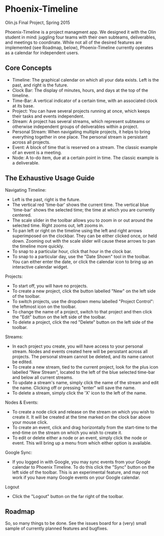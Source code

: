 # Phoenix-Timeline
Olin.js Final Project, Spring 2015

Phoenix-Timeline is a project managment app. We designed it with the Olin student in mind: juggling four teams with their own subteams, deliverables, and meetings to coordinate. While not all of the desired features are implemented (see Roadmap, below), Phoenix-Timeline currently operates as a calendar for independent users.

## Core Concepts
- Timeline: The graphical calendar on which all your data exists. Left is the past, and right is the future.
- Clock Bar: The display of minutes, hours, and days at the top of the timeline.
- Time-Bar: A vertical indicator of a certain time, with an associated clock at its base.
- Project: You can have several projects running at once, which keeps their tasks and events independent.
- Stream: A project has several streams, which represent subteams or otherwise independent groups of deliverables within a project.
- Personal Stream: When navigating multiple projects, it helps to bring everything together in one place. The personal stream is persistant across all projects.
- Event: A block of time that is reserved on a stream. The classic example of an event is a meeting.
- Node: A to-do item, due at a certain point in time. The classic example is a deliverable.
 

## The Exhaustive Usage Guide
Navigating Timeline:
- Left is the past, right is the future.
- The vertical red 'time-bar' shows the current time. The vertical blue 'time-bar' shows the selected time; the time at which you are currently centered.
- The scale slider in the toolbar allows you to zoom in or out around the selected time. Right zooms out, left zooms in.
- To pan left or right on the timeline using the left and right arrows superimposed on the clockbar. They can be either clicked once, or held down. Zooming out with the scale slider will cause these arrows to pan the timeline more quickly.
- To snap to a particular hour, click that hour in the clock bar.
- To snap to a particular day, use the "Date Shown" tool in the toolbar. You can either enter the date, or click the calendar icon to bring up an interactive calendar widget.

Projects:
- To start off, you will have no projects.
- To create a new project, click the button labelled "New" on the left side of the toolbar.
- To switch projects, use the dropdown menu labelled "Project Control": the leftmost icon on the toolbar.
- To change the name of a project, switch to that project and then click the "Edit" button on the left side of the toolbar.
- To delete a project, click the red "Delete" button on the left side of the toolbar.

Streams:
- In each project you create, you will have access to your personal stream. Nodes and events created here will be persistant across all projects. The personal stream cannot be deleted, and its name cannot be edited.
- To create a new stream, tied to the current project, look for the plus icon labelled "New Stream", located to the left of the blue selected time-bar and below all current streams.
- To update a stream's name, simply click the name of the stream and edit the name. Clicking off or pressing "enter" will save the name.
- To delete a stream, simply click the 'X' icon to the left of the name.

Nodes & Events:
- To create a node click and release on the stream on which you wish to create it. It will be created at the time marked on the clock bar above your mouse click.
- To create an event, click and drag horizontally from the start-time to the end-time on the stream on which you wish to create it.
- To edit or delete either a node or an event, simply click the node or event. This will bring up a menu from which either option is available.

Google Sync:
- If you logged in with Google, you may sync events from your Google calendar to Phoenix Timeline. To do this click the "Sync" button on the left side of the toolbar. This is an experimental feature, and may not work if you have many Google events on your Google calendar.

Logout
- Click the "Logout" button on the far right of the toolbar.


## Roadmap
So, so many things to be done. See the issues board for a (very) small sample of currently planned features and bugfixes.

